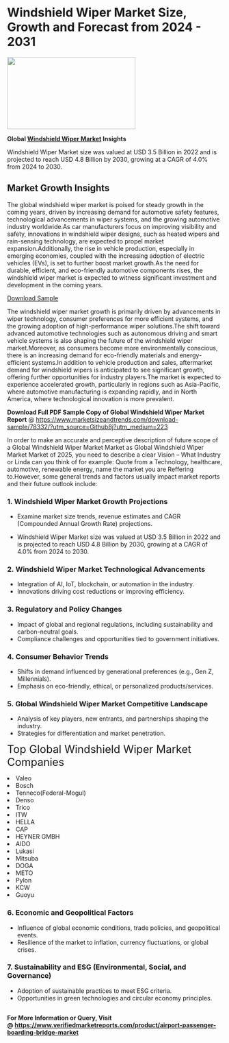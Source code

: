 <H1>Windshield Wiper Market Size, Growth and Forecast from 2024 - 2031</H1><img class="aligncenter size-medium wp-image-584254" src="https://thirdeyenews.in/wp-content/uploads/2024/09/Global-Market-Research-300x168.jpeg" alt="" width="300" height="168" /><p><strong>Global&nbsp;<a href="https://www.marketsizeandtrends.com/download-sample/78332/?utm_source=Github8j?utm_medium=223">Windshield Wiper Market</a> Insights</strong></p><p>Windshield Wiper Market size was valued at USD 3.5 Billion in 2022 and is projected to reach USD 4.8 Billion by 2030, growing at a CAGR of 4.0% from 2024 to 2030.</p><p><h2>Market Growth Insights</h2> <p>The global windshield wiper market is poised for steady growth in the coming years, driven by increasing demand for automotive safety features, technological advancements in wiper systems, and the growing automotive industry worldwide.As car manufacturers focus on improving visibility and safety, innovations in windshield wiper designs, such as heated wipers and rain-sensing technology, are expected to propel market expansion.Additionally, the rise in vehicle production, especially in emerging economies, coupled with the increasing adoption of electric vehicles (EVs), is set to further boost market growth.As the need for durable, efficient, and eco-friendly automotive components rises, the windshield wiper market is expected to witness significant investment and development in the coming years.</p> <p><a href="download-link">Download Sample</a></p> <p>The windshield wiper market growth is primarily driven by advancements in wiper technology, consumer preferences for more efficient systems, and the growing adoption of high-performance wiper solutions.The shift toward advanced automotive technologies such as autonomous driving and smart vehicle systems is also shaping the future of the windshield wiper market.Moreover, as consumers become more environmentally conscious, there is an increasing demand for eco-friendly materials and energy-efficient systems.In addition to vehicle production and sales, aftermarket demand for windshield wipers is anticipated to see significant growth, offering further opportunities for industry players.The market is expected to experience accelerated growth, particularly in regions such as Asia-Pacific, where automotive manufacturing is expanding rapidly, and in North America, where technological innovation is more prevalent.<p></p><p><span class=""><strong>Download Full PDF Sample Copy of Global Windshield Wiper Market Report</strong> @ <a href="https://www.marketsizeandtrends.com/download-sample/78332/?utm_source=Github8j?utm_medium=223" target="_blank">https://www.marketsizeandtrends.com/download-sample/78332/?utm_source=Github8j?utm_medium=223</a></span></p><p>In order to make an accurate and perceptive description of future scope of a Global&nbsp;Windshield Wiper Market Market as Global&nbsp;Windshield Wiper Market Market of 2025, you need to describe a clear Vision &ndash; What Industry or Linda can you think of for example: Quote from a Technology, healthcare, automotive, renewable energy, name the market you are Reffering to.However, some general trends and factors usually impact market reports and their future outlook include:</p><h3>1.&nbsp;<strong>Windshield Wiper Market Growth Projections</strong></h3><ul><li>Examine market size trends, revenue estimates and CAGR (Compounded Annual Growth Rate) projections.</li><li><p>Windshield Wiper Market size was valued at USD 3.5 Billion in 2022 and is projected to reach USD 4.8 Billion by 2030, growing at a CAGR of 4.0% from 2024 to 2030.</p></li></ul><h3>2.&nbsp;<strong>Windshield Wiper Market Technological Advancements</strong></h3><ul><li>Integration of AI, IoT, blockchain, or automation in the industry.</li><li>Innovations driving cost reductions or improving efficiency.</li></ul><h3>3.&nbsp;<strong>Regulatory and Policy Changes</strong></h3><ul><li>Impact of global and regional regulations, including sustainability and carbon-neutral goals.</li><li>Compliance challenges and opportunities tied to government initiatives.</li></ul><h3>4.&nbsp;<strong>Consumer Behavior Trends</strong></h3><ul><li>Shifts in demand influenced by generational preferences (e.g., Gen Z, Millennials).</li><li>Emphasis on eco-friendly, ethical, or personalized products/services.</li></ul><h3>5.&nbsp;<strong>Global Windshield Wiper Market Competitive Landscape</strong></h3><ul><li>Analysis of key players, new entrants, and partnerships shaping the industry.</li><li>Strategies for differentiation and market penetration.</li></ul><p data-pm-slice="1 1 []"><span style="color: inherit; font-family: inherit; font-size: 25px;">Top Global Windshield Wiper Market Companies</span></p><div class="" data-test-id=""><p><li>Valeo</li><li> Bosch</li><li> Tenneco(Federal-Mogul)</li><li> Denso</li><li> Trico</li><li> ITW</li><li> HELLA</li><li> CAP</li><li> HEYNER GMBH</li><li> AIDO</li><li> Lukasi</li><li> Mitsuba</li><li> DOGA</li><li> METO</li><li> Pylon</li><li> KCW</li><li> Guoyu</li></p></div><h3>6.&nbsp;<strong>Economic and Geopolitical Factors</strong></h3><ul><li>Influence of global economic conditions, trade policies, and geopolitical events.</li><li>Resilience of the market to inflation, currency fluctuations, or global crises.</li></ul><h3>7.&nbsp;<strong>Sustainability and ESG (Environmental, Social, and Governance)</strong></h3><ul><li>Adoption of sustainable practices to meet ESG criteria.</li><li>Opportunities in green technologies and circular economy principles.</li></ul><h2><strong style="font-size: 14px;">For More Information or Query, Visit @&nbsp;</strong><a style="background-color: #ffffff; font-size: 14px;" href="https://www.marketsizeandtrends.com/report/windshield-wiper-market/" target="_blank">https://www.verifiedmarketreports.com/product/airport-passenger-boarding-bridge-market</a></h2>